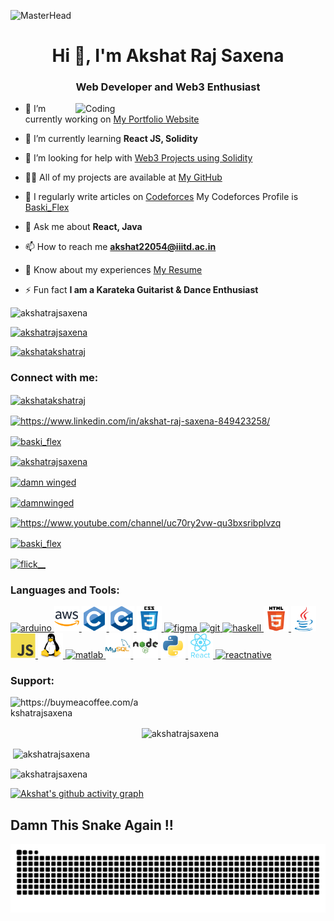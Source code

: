 ![MasterHead](https://user-images.githubusercontent.com/74038190/225813708-98b745f2-7d22-48cf-9150-083f1b00d6c9.gif)

<h1 align="center">Hi 👋, I'm Akshat Raj Saxena</h1>

<h3 align="center">Web Developer and Web3 Enthusiast</h3>

<img align="right" alt="Coding" width="400" src="https://cdn.dribbble.com/users/720825/screenshots/3253310/slim-jim-_dribbble_-_800x600_.gif">

- 🔭 I’m currently working on [My Portfolio Website](https://github.com/akshatrajsaxena/developerfolio)

- 🌱 I’m currently learning **React JS, Solidity**

- 🤝 I’m looking for help with [Web3 Projects using Solidity](https://github.com/buildspace/buildspace-projects)

- 👨‍💻 All of my projects are available at [My GitHub](https://github.com/akshatrajsaxena)

- 📝 I regularly write articles on [Codeforces](https://codeforces.com/blog/entry/129713) My Codeforces Profile is [Baski_Flex](https://codeforces.com/profile/Baski_Flex)

- 💬 Ask me about **React, Java**

- 📫 How to reach me **akshat22054@iiitd.ac.in**

- 📄 Know about my experiences [My Resume](https://drive.google.com/file/d/18fUNX3xVtS5-DxGFqS9TRmWOdVTLIe1U/view)

- ⚡ Fun fact **I am a Karateka Guitarist & Dance Enthusiast**

<p align="left"> <img src="https://komarev.com/ghpvc/?username=akshatrajsaxena&label=Profile%20views&color=0e75b6&style=flat" alt="akshatrajsaxena" /> </p>

<p align="left"> <a href="https://github.com/ryo-ma/github-profile-trophy"><img src="https://github-profile-trophy.vercel.app/?username=akshatrajsaxena" alt="akshatrajsaxena" /></a> </p>

<p align="left"> <a href="https://twitter.com/akshatakshatraj" target="blank"><img src="https://img.shields.io/twitter/follow/akshatakshatraj?logo=twitter&style=for-the-badge" alt="akshatakshatraj" /></a> </p>

<h3 align="left">Connect with me:</h3>

<p align="left">
  
<a href="https://twitter.com/akshatakshatraj" target="blank"><img align="center" src="https://raw.githubusercontent.com/rahuldkjain/github-profile-readme-generator/master/src/images/icons/Social/twitter.svg" alt="akshatakshatraj" height="30" width="40" /></a>

<a href="https://www.linkedin.com/in/akshat-raj-saxena-849423258/" target="blank"><img align="center" src="https://raw.githubusercontent.com/rahuldkjain/github-profile-readme-generator/master/src/images/icons/Social/linked-in-alt.svg" alt="https://www.linkedin.com/in/akshat-raj-saxena-849423258/" height="30" width="40" /></a>

<a href="https://stackoverflow.com/users/26252685/baski-flex" target="blank"><img align="center" src="https://raw.githubusercontent.com/rahuldkjain/github-profile-readme-generator/master/src/images/icons/Social/stack-overflow.svg" alt="baski_flex" height="30" width="40" /></a>

<a href="https://codesandbox.com/u/akshatrajsaxena" target="blank"><img align="center" src="https://raw.githubusercontent.com/rahuldkjain/github-profile-readme-generator/master/src/images/icons/Social/codesandbox.svg" alt="akshatrajsaxena" height="30" width="40" /></a>
  
<a href="https://www.facebook.com/profile.php?id=61551255172681" target="blank"><img align="center" src="https://raw.githubusercontent.com/rahuldkjain/github-profile-readme-generator/master/src/images/icons/Social/facebook.svg" alt="damn winged" height="30" width="40" /></a>

<a href="https://instagram.com/damnwinged" target="blank"><img align="center" src="https://raw.githubusercontent.com/rahuldkjain/github-profile-readme-generator/master/src/images/icons/Social/instagram.svg" alt="damnwinged" height="30" width="40" /></a>

<a href="https://www.youtube.com/channel/UC70ry2vW-Qu3BXsRIBPlVZQ" target="blank"><img align="center" src="https://raw.githubusercontent.com/rahuldkjain/github-profile-readme-generator/master/src/images/icons/Social/youtube.svg" alt="https://www.youtube.com/channel/uc70ry2vw-qu3bxsribplvzq" height="30" width="40" /></a>

<a href="https://codeforces.com/profile/baski_flex" target="blank"><img align="center" src="https://raw.githubusercontent.com/rahuldkjain/github-profile-readme-generator/master/src/images/icons/Social/codeforces.svg" alt="baski_flex" height="30" width="40" /></a>

<a href="https://www.leetcode.com/flick__" target="blank"><img align="center" src="https://raw.githubusercontent.com/rahuldkjain/github-profile-readme-generator/master/src/images/icons/Social/leet-code.svg" alt="flick__" height="30" width="40" /></a>

</p>

<h3 align="left">Languages and Tools:</h3>

<p align="left"> <a href="https://www.arduino.cc/" target="_blank" rel="noreferrer"> <img src="https://cdn.worldvectorlogo.com/logos/arduino-1.svg" alt="arduino" width="40" height="40"/> </a> <a href="https://aws.amazon.com" target="_blank" rel="noreferrer"> <img src="https://raw.githubusercontent.com/devicons/devicon/master/icons/amazonwebservices/amazonwebservices-original-wordmark.svg" alt="aws" width="40" height="40"/> </a> <a href="https://www.cprogramming.com/" target="_blank" rel="noreferrer"> <img src="https://raw.githubusercontent.com/devicons/devicon/master/icons/c/c-original.svg" alt="c" width="40" height="40"/> </a> <a href="https://www.w3schools.com/cpp/" target="_blank" rel="noreferrer"> <img src="https://raw.githubusercontent.com/devicons/devicon/master/icons/cplusplus/cplusplus-original.svg" alt="cplusplus" width="40" height="40"/> </a> <a href="https://www.w3schools.com/css/" target="_blank" rel="noreferrer"> <img src="https://raw.githubusercontent.com/devicons/devicon/master/icons/css3/css3-original-wordmark.svg" alt="css3" width="40" height="40"/> </a> <a href="https://www.figma.com/" target="_blank" rel="noreferrer"> <img src="https://www.vectorlogo.zone/logos/figma/figma-icon.svg" alt="figma" width="40" height="40"/> </a> <a href="https://git-scm.com/" target="_blank" rel="noreferrer"> <img src="https://www.vectorlogo.zone/logos/git-scm/git-scm-icon.svg" alt="git" width="40" height="40"/> </a> <a href="https://www.haskell.org/" target="_blank" rel="noreferrer"> <img src="https://upload.wikimedia.org/wikipedia/commons/1/1c/Haskell-Logo.svg" alt="haskell" width="40" height="40"/> </a> <a href="https://www.w3.org/html/" target="_blank" rel="noreferrer"> <img src="https://raw.githubusercontent.com/devicons/devicon/master/icons/html5/html5-original-wordmark.svg" alt="html5" width="40" height="40"/> </a> <a href="https://www.java.com" target="_blank" rel="noreferrer"> <img src="https://raw.githubusercontent.com/devicons/devicon/master/icons/java/java-original.svg" alt="java" width="40" height="40"/> </a> <a href="https://developer.mozilla.org/en-US/docs/Web/JavaScript" target="_blank" rel="noreferrer"> <img src="https://raw.githubusercontent.com/devicons/devicon/master/icons/javascript/javascript-original.svg" alt="javascript" width="40" height="40"/> </a> <a href="https://www.linux.org/" target="_blank" rel="noreferrer"> <img src="https://raw.githubusercontent.com/devicons/devicon/master/icons/linux/linux-original.svg" alt="linux" width="40" height="40"/> </a> <a href="https://www.mathworks.com/" target="_blank" rel="noreferrer"> <img src="https://upload.wikimedia.org/wikipedia/commons/2/21/Matlab_Logo.png" alt="matlab" width="40" height="40"/> </a> <a href="https://www.mysql.com/" target="_blank" rel="noreferrer"> <img src="https://raw.githubusercontent.com/devicons/devicon/master/icons/mysql/mysql-original-wordmark.svg" alt="mysql" width="40" height="40"/> </a> <a href="https://nodejs.org" target="_blank" rel="noreferrer"> <img src="https://raw.githubusercontent.com/devicons/devicon/master/icons/nodejs/nodejs-original-wordmark.svg" alt="nodejs" width="40" height="40"/> </a> <a href="https://www.python.org" target="_blank" rel="noreferrer"> <img src="https://raw.githubusercontent.com/devicons/devicon/master/icons/python/python-original.svg" alt="python" width="40" height="40"/> </a> <a href="https://reactjs.org/" target="_blank" rel="noreferrer"> <img src="https://raw.githubusercontent.com/devicons/devicon/master/icons/react/react-original-wordmark.svg" alt="react" width="40" height="40"/> </a> <a href="https://reactnative.dev/" target="_blank" rel="noreferrer"> <img src="https://reactnative.dev/img/header_logo.svg" alt="reactnative" width="40" height="40"/> </a> </p>

<h3 align="left">Support:</h3>

<p><a href="https://www.buymeacoffee.com/akshatrajsaxena"> <img align="left" src="https://cdn.buymeacoffee.com/buttons/v2/default-yellow.png" height="50" width="210" alt="https://buymeacoffee.com/akshatrajsaxena" /></a></p><br><br>

<p><img align="center" src="https://github-readme-stats.vercel.app/api/top-langs?username=akshatrajsaxena&show_icons=true&locale=en&layout=compact" alt="akshatrajsaxena" /></p>

<p>&nbsp;<img align="center" src="https://github-readme-stats.vercel.app/api?username=akshatrajsaxena&show_icons=true&locale=en" alt="akshatrajsaxena" /></p>

<p><img align="center" src="https://github-readme-streak-stats.herokuapp.com/?user=akshatrajsaxena&" alt="akshatrajsaxena" /></p>




[![Akshat's github activity graph](https://github-readme-activity-graph.vercel.app/graph?username=akshatrajsaxena&theme=dracula)](https://github.com/akshatrajsaxena/github-readme-activity-graph)



## Damn This Snake Again !!

![snake gif](https://github.com/akshatrajsaxena/akshatrajsaxena/blob/output/github-contribution-grid-snake.svg)



